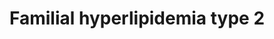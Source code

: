 ---
annotations:
- id: DOID:1168
  parent: genetic disease
  type: Disease Ontology
  value: familial hyperlipidemia
- id: PW:0000013
  parent: disease pathway
  type: Pathway Ontology
  value: disease pathway
- id: DOID:13809
  parent: genetic disease
  type: Disease Ontology
  value: familial combined hyperlipidemia
- id: DOID:13810
  parent: genetic disease
  type: Disease Ontology
  value: familial hypercholesterolemia
authors:
- UlasBabayigit
- Fehrhart
description: Familial hyperlipidemias are classified according to the Fredrickson
  classification. Type II familial hyperlipidemia is divided into 2 subtypes, IIa
  and IIb.  IIa is linked with mutations in the LDL receptor (LDLR) or genes that
  regulate the LDL uptake. Therefore, we see an increase of LDL with type IIa familial
  hyperlipidemia. IIa can be subdived into 4 different types. FHCL1 is caused by direct
  mutations of the LDLR. This FCHL1 has different phenotypes linked to it which are
  cause by mutations in APOA2, EPHX2 and GHR. FCHL2 is caused by mutations in APOB,
  which acts as a ligand for the LDLR. FHCL3 is caused by mutations in PCSK9 which
  binds to LDLR to inhibit LDL uptake. Lastly, FHCL4 is linked with mutations in LDLRAP1,
  which stimulates receptor binding. Typ IIB familial hyperlipidemia is known as familial
  combined hyperlipidemia. This type has shown an increase of both LDL and VLDL. Type
  IIB can be divided into 3 subtypes. FCHL1 is caused by mutations in USF1 which plays
  a role in cellular transcription. However, it is unclear how exactly this is linked
  to the lipid metabolism. HYPLIP2 is caused by mutations in APOB, which is linked
  to the reduced LDL. APOB is also a primmary apolipoprotein for VLDL. Lastly, FCHL3
  is linked to LPL mutations, which is mostly linnked to hydrolizing the VLDL into
  IDL.
last-edited: 2021-11-30
organisms:
- Homo sapiens
redirect_from:
- /index.php/Pathway:WP5109
- /instance/WP5109
- /instance/WP5109_rr120391
revision: r120391
schema-jsonld:
- '@context': https://schema.org/
  '@id': https://wikipathways.github.io/pathways/WP5109.html
  '@type': Dataset
  creator:
    '@type': Organization
    name: WikiPathways
  description: Familial hyperlipidemias are classified according to the Fredrickson
    classification. Type II familial hyperlipidemia is divided into 2 subtypes, IIa
    and IIb.  IIa is linked with mutations in the LDL receptor (LDLR) or genes that
    regulate the LDL uptake. Therefore, we see an increase of LDL with type IIa familial
    hyperlipidemia. IIa can be subdived into 4 different types. FHCL1 is caused by
    direct mutations of the LDLR. This FCHL1 has different phenotypes linked to it
    which are cause by mutations in APOA2, EPHX2 and GHR. FCHL2 is caused by mutations
    in APOB, which acts as a ligand for the LDLR. FHCL3 is caused by mutations in
    PCSK9 which binds to LDLR to inhibit LDL uptake. Lastly, FHCL4 is linked with
    mutations in LDLRAP1, which stimulates receptor binding. Typ IIB familial hyperlipidemia
    is known as familial combined hyperlipidemia. This type has shown an increase
    of both LDL and VLDL. Type IIB can be divided into 3 subtypes. FCHL1 is caused
    by mutations in USF1 which plays a role in cellular transcription. However, it
    is unclear how exactly this is linked to the lipid metabolism. HYPLIP2 is caused
    by mutations in APOB, which is linked to the reduced LDL. APOB is also a primmary
    apolipoprotein for VLDL. Lastly, FCHL3 is linked to LPL mutations, which is mostly
    linnked to hydrolizing the VLDL into IDL.
  keywords:
  - APOA1
  - APOA2
  - APOA4
  - APOB
  - CETP
  - Cholesterol
  - DHET
  - EET
  - EPHX2
  - GHR
  - GPIHBP1
  - HDL
  - IDL
  - LCAT
  - LDL
  - LDLR
  - LDLRAP1
  - LIPC
  - LPL
  - Lipoprotein
  - PCSK9
  - PLTP
  - Phospholipid
  - Triglyceride
  - USF1
  - VLDL
  license: CC0
  name: Familial hyperlipidemia type 2
seo: CreativeWork
title: Familial hyperlipidemia type 2
wpid: WP5109
---